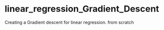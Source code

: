 # linear_regression_Gradient_Descent
Creating a Gradient descent for linear regression. from scratch
